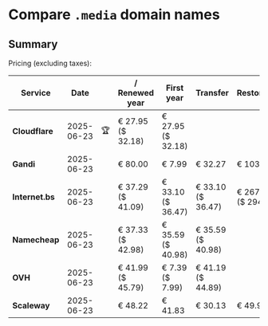 # Compare `.media` domain names

## Summary

Pricing (excluding taxes):

| Service | Date |  | / Renewed year | First year | Transfer | Restoration |
|--|--|--|--|--|--|--|
| **Cloudflare** | 2025-06-23 | 🏆 | € 27.95<br>($ 32.18) | € 27.95<br>($ 32.18) |  |  |
| **Gandi** | 2025-06-23 |  | € 80.00 | € 7.99 | € 32.27 | € 103.13 |
| **Internet.bs** | 2025-06-23 |  | € 37.29<br>($ 41.09) | € 33.10<br>($ 36.47) | € 33.10<br>($ 36.47) | € 267.09<br>($ 294.29) |
| **Namecheap** | 2025-06-23 |  | € 37.33<br>($ 42.98) | € 35.59<br>($ 40.98) | € 35.59<br>($ 40.98) |  |
| **OVH** | 2025-06-23 |  | € 41.99<br>($ 45.79) | € 7.39<br>($ 7.99) | € 41.19<br>($ 44.89) |  |
| **Scaleway** | 2025-06-23 |  | € 48.22 | € 41.83 | € 30.13 | € 49.99 |
